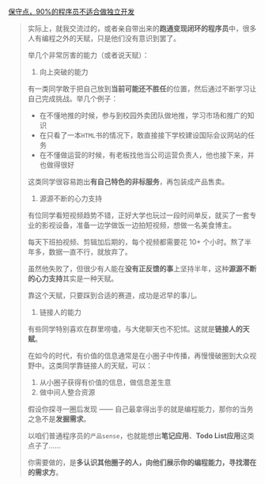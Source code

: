 [保守点，90%的程序员不适合做独立开发](https://juejin.cn/post/7345756317557047306?searchId=2024061715460244D10105C127EA3786F5)

> 实际上，就我交流过的，或者亲自带出来的**跑通变现闭环的程序员**中，很多人有编程之外的天赋，只是他们没有意识到罢了。
>
> 举几个非常厉害的能力（或者说天赋）：
>
> 1. 向上突破的能力
>
> 有一类同学敢于把自己放到**当前可能还不胜任**的位置，然后通过不断学习让自己完成挑战。举几个例子：
>
> - 在不懂地推的时候，参与到校园外卖团队做地推，学习市场和推广的知识
> - 在只看了一本`HTML`书的情况下，敢直接接下学校建设国际会议网站的任务
> - 在不懂做运营的时候，有老板找他当公司运营负责人，他也接下来，并也做得很好
>
> 这类同学很容易跑出**有自己特色的非标服务**，再包装成产品售卖。
>
> 1. 源源不断的心力支持
>
> 有位同学看短视频趋势不错，正好大学也玩过一段时间单反，就买了一套专业的影视设备，准备一边学做饭一边拍短视频，想做一名美食博主。
>
> 每天下班拍视频、剪辑加后期的，每个视频都需要花 10+ 个小时。熬了半年多，数据一直不行，就放弃了。
>
> 虽然他失败了，但很少有人能在**没有正反馈的事**上坚持半年，这种**源源不断的心力支持**其实是一种天赋。
>
> 靠这个天赋，只要踩到合适的赛道，成功是迟早的事儿。
>
> 1. 链接人的能力
>
> 有些同学特别喜欢在群里唠嗑，与大佬聊天也不犯怵。这就是**链接人的天赋**。
>
> 在如今的时代，有价值的信息通常是在小圈子中传播，再慢慢破圈到大众视野中。这类同学靠链接人的天赋，可以：
>
> 1. 从小圈子获得有价值的信息，做信息差生意
> 2. 做中间人整合资源
>
> 假设你探寻一圈后发现 —— 自己最拿得出手的就是编程能力，那你的当务之急不是**发掘需求**。
>
> 以咱们普通程序员的`产品sense`，也就能想出**笔记应用**、**Todo List应用**这类点子了......
>
> 你需要做的，是**多认识其他圈子的人，向他们展示你的编程能力，寻找潜在的需求方**。
>

